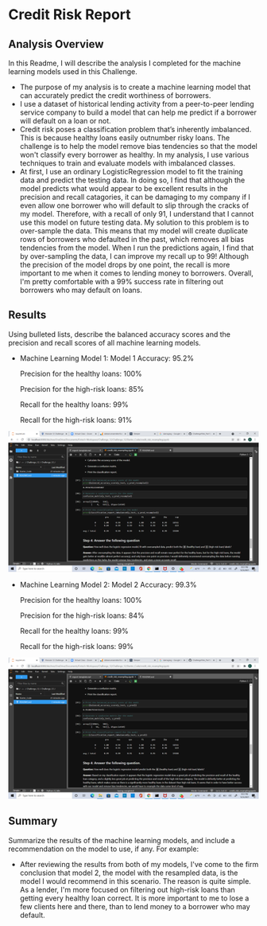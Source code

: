 # Credit Risk Report

## Analysis Overview 

In this Readme, I will describe the analysis I completed for the machine learning models used in this Challenge. 

* The purpose of my analysis is to create a machine learning model that can accurately predict the credit worthiness of borrowers.
* I use a dataset of historical lending activity from a peer-to-peer lending service company to build a model that can help me predict if a borrower will default on a loan or not.
* Credit risk poses a classification problem that’s inherently imbalanced. This is because healthy loans easily outnumber risky loans. The challenge is to help the model remove bias tendencies so that the model won't classify every borrower as healthy. In my analysis, I use various techniques to train and evaluate models with imbalanced classes. 
* At first, I use an ordinary LogisticRegression model to fit the training data and predict the testing data. In doing so, I find that although the model predicts what would appear to be excellent results in the precision and recall catagories, it can be damaging to my company if I even allow one borrower who will default to slip through the cracks of my model. Therefore, with a recall of only 91, I understand that I cannot use this model on future testing data. My solution to this problem is to over-sample the data. This means that my model will create duplicate rows of borrowers who defaulted in the past, which removes all bias tendencies from the model. When I run the predictions again, I find that by over-sampling the data, I can improve my recall up to 99! Although the precision of the model drops by one point, the recall is more important to me when it comes to lending money to borrowers. Overall, I'm pretty comfortable with a 99% success rate in filtering out borrowers who may default on loans.



## Results

Using bulleted lists, describe the balanced accuracy scores and the precision and recall scores of all machine learning models.

* Machine Learning Model 1:
   Model 1 Accuracy: 95.2%
   
   Precision for the healthy loans: 100% 
   
   Precision for the high-risk loans: 85%
   
   Recall for the healthy loans: 99%
   
   Recall for the high-risk loans: 91%
   
 ![screenshot of model 1 report](https://github.com/chaimkriger/Challenge_12/blob/main/Screenshot%20(38).png)

* Machine Learning Model 2:
   Model 2 Accuracy: 99.3%
   
   Precision for the healthy loans: 100% 
   
   Precision for the high-risk loans: 84%
   
   Recall for the healthy loans: 99%
   
   Recall for the high-risk loans: 99%
   
 ![screenshot of model 2 report](https://github.com/chaimkriger/Challenge_12/blob/f2eabf745ca782973c120ab8d482f94393fce109/Screenshot%20(39).png)

## Summary

Summarize the results of the machine learning models, and include a recommendation on the model to use, if any. For example:
* After reviewing the results from both of my models, I've come to the firm conclusion that model 2, the model with the resampled data, is the model I would recommend in this scenario. The reason is quite simple. As a lender, I'm more focused on filtering out high-risk loans than getting every healthy loan correct. It is more important to me to lose a few clients here and there, than to lend money to a borrower who may default.



